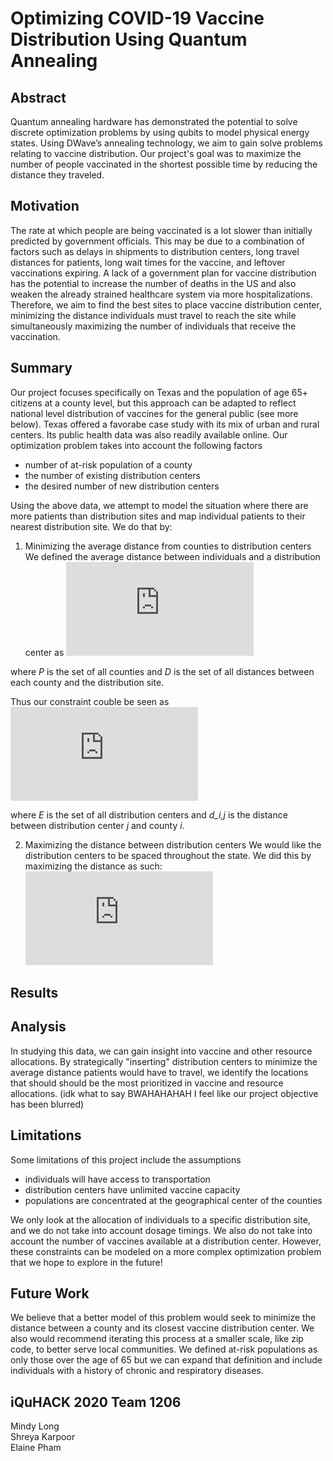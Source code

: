 # Optimizing COVID-19 Vaccine Distribution Using Quantum Annealing

Abstract
---
Quantum annealing hardware has demonstrated the potential to solve discrete optimization problems by using qubits to model physical energy states. Using DWave’s annealing technology, we aim to gain solve problems relating to vaccine distribution. Our project's goal was to maximize the number of people vaccinated in the shortest possible time by reducing the distance they traveled. 


Motivation
---
The rate at which people are being vaccinated is a lot slower than initially predicted by government officials. This may be due to a combination of factors such as delays in shipments to distribution centers, long travel distances for patients, long wait times for the vaccine, and leftover vaccinations expiring. A lack of a government plan for vaccine distribution has the potential to increase the number of deaths in the US and also weaken the already strained healthcare system via more hospitalizations. Therefore, we aim to find the best sites to place vaccine distribution center, minimizing the distance individuals must travel to reach the site while simultaneously maximizing the number of individuals that receive the vaccination.



Summary
---
Our project focuses specifically on Texas and the population of age 65+ citizens at a county level, but this approach can be adapted to reflect national level distribution of vaccines for the general public (see more below). Texas offered a favorabe case study with its mix of urban and rural centers. Its public health data was also readily available online. Our optimization problem takes into account the following factors

* number of at-risk population of a county
* the number of existing distribution centers
* the desired number of new distribution centers 

Using the above data, we attempt to model the situation where there are more patients than distribution sites and map individual patients to their nearest distribution site. We do that by:

1) Minimizing the average distance from counties to distribution centers
We defined the average distance between individuals and a distribution center as 
![equation](https://latex.codecogs.com/gif.latex?%5Csum_%7Bi%20%3D%201%7D%5E%7B%7CD%7C%7D%20%5Cfrac%7B1%7D%7B%7CP%7C%7Dd_i)  

where *P* is the set of all counties and *D* is the set of all distances between each county and the distribution site.

Thus our constraint couble be seen as
![equation](https://latex.codecogs.com/gif.latex?%5Ctext%7Bmin%7D%5Csum_%7Bj%3D1%7D%5E%7B%7CE%7C%7D%5Csum_%7Bi%20%3D%201%7D%5E%7B%7CD%7C%7D%20%5Cfrac%7B1%7D%7B%7CP%7C%7Dd%7B_i%2Cj%7D)  

where *E* is the set of all distribution centers and *d_i,j* is the distance between distribution center *j* and county *i*.

2) Maximizing the distance between distribution centers
We would like the distribution centers to be spaced throughout the state. We did this by maximizing the distance 
as such:
![equation](https://latex.codecogs.com/gif.latex?%5Ctext%7Bmax%7D%20%5Csum_%7Bi%7D%5E%7B%7CV%7C%7D%5Cfrac%7B1%7D%7B%7CV%7C%7D%5Csum_%7Bi%20%5Cneq%20j%7D%5E%7B%7CV%7C%7D%20%28a_%7Bi_x%7D%20-%20a_%7Bj_x%7D%29%5E2%20%28a_%7Bi_y%7D%20-%20a_%7Bj_y%7D%29%5E2)


Results
--




Analysis
---
In studying this data, we can gain insight into vaccine and other resource allocations. By strategically "inserting" distribution centers to minimize the average distance patients would have to travel, we identify the locations that should should be the most prioritized in vaccine and resource allocations. (idk what to say BWAHAHAHAH I feel like our project objective has been blurred)


Limitations
--
Some limitations of this project include the assumptions

* individuals will have access to transportation
* distribution centers have unlimited vaccine capacity
* populations are concentrated at the geographical center of the counties

We only look at the allocation of individuals to a specific distribution site, and we do not take into account dosage timings. We also do not take into account the number of vaccines available at a distribution center. However, these constraints can be modeled on a more complex optimization problem that we hope to explore in the future!


Future Work
---
We believe that a better model of this problem would seek to minimize the distance between a county and its closest vaccine distribution center. We also would recommend iterating this process at a smaller scale, like zip code, to better serve local communities. We defined at-risk populations as only those over the age of 65 but we can expand that definition and include individuals with a history of chronic and respiratory diseases.



iQuHACK 2020 Team 1206
---
Mindy Long  
Shreya Karpoor  
Elaine Pham  
